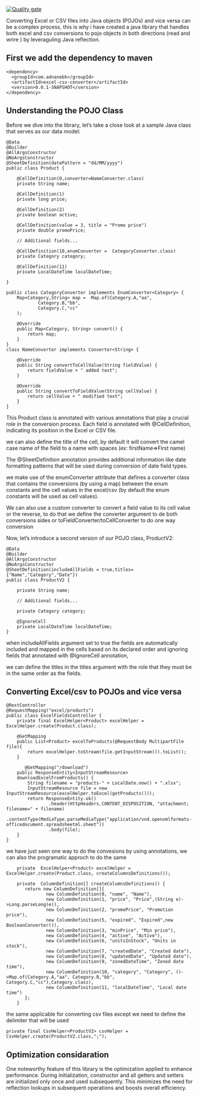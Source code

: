 [![Quality gate](https://sonarcloud.io/api/project_badges/quality_gate?project=adnanebk_excel-pojo-converter)](https://sonarcloud.io/summary/new_code?id=adnanebk_excel-pojo-converter)

Converting Excel or CSV files into Java objects (POJOs) and vice versa can be a complex process, this is why i have created a java library that handles both excel and csv conversions to pojo objects in both directions (read and wrire ) by leveraguling Java reflection.

## First we add the dependency to maven

```
<dependency>
  <groupId>com.adnanebk</groupId>
  <artifactId>excel-csv-converter</artifactId>
  <version>0.0.1-SNAPSHOT</version>
</dependency>
```
## Understanding the POJO Class

Before we dive into the library, let’s take a close look at a sample Java class that serves as our data model:

```
@Data
@Builder
@AllArgsConstructor
@NoArgsConstructor
@SheetDefinition(datePattern = "dd/MM/yyyy")
public class Product {

    @CellDefinition(0,converter=NameConverter.class)
    private String name;

    @CellDefinition(1)
    private long price;

    @CellDefinition(2)
    private boolean active;

    @CellDefinition(value = 3, title = "Promo price")
    private double promoPrice;

    // Additional fields...

    @CellDefinition(10,enumConverter =  CategoryConverter.class)
    private Category category;

    @CellDefinition(11)
    private LocalDateTime localDateTime;

}

public class CategoryConverter implements EnumConverter<Category> {
    Map<Category,String> map =  Map.of(Category.A,"aa",
            Category.B,"bb",
            Category.C,"cc"
    );
    
    @Override
    public Map<Category, String> convert() {
        return map;
    }
}
class NameConverter implements Converter<String> {

    @Override
    public String convertToCellValue(String fieldValue) {
        return fieldValue + " added text";
    }

    @Override
    public String convertToFieldValue(String cellValue) {
        return cellValue + " modified text";
    }
}
```
This Product class is annotated with various annotations that play a crucial role in the conversion process. Each field is annotated with @CellDefinition, indicating its position in the Excel or CSV file.

we can also define the title of the cell, by default it will convert the camel case name of the field to a name with spaces (ex: firstName=>First name)

The @SheetDefinition annotation provides additional information like date formatting patterns that will be used during conversion of date field types.

we make use of the enumConverter attribute that defines a converter class that contains the conversions (by using a map) between the enum constants and the cell values in the excel/csv (by default the enum constants will be used as cell values).


We can also use a custom converter to convert a field value to its cell value or the reverse, to do that we define
the converter argument to de both conversions sides or toFieldConverter/toCellConverter to do one way conversion

Now, let’s introduce a second version of our POJO class, ProductV2:
```
@Data
@Builder
@AllArgsConstructor
@NoArgsConstructor
@SheetDefinition(includeAllFields = true,titles={"Name","Category","Date"})
public class ProductV2 {

    private String name;

    // Additional fields...

    private Category category;

    @IgnoreCell
    private LocalDateTime localDateTime;
}
```

when includeAllFields argument set to true the fields are automatically included and mapped in the cells based on its declared order and ignoring fields that annotated with @IgnoreCell annotation,

we can define the titles in the titles argument with the role that they must be in the same order as the fields.

## Converting Excel/csv to POJOs and vice versa
```
@RestController
@RequestMapping("excel/products")
public class ExcelFieldsController {
    private final ExcelHelper<Product> excelHelper = ExcelHelper.create(Product.class);

    @GetMapping
    public List<Product> excelToProducts(@RequestBody MultipartFile file){
        return excelHelper.toStream(file.getInputStream()).toList();
    }

       @GetMapping("/download")
    public ResponseEntity<InputStreamResource>
    downloadExcelFromProducts() {
        String filename = "products-" + LocalDate.now() + ".xlsx";
        InputStreamResource file = new InputStreamResource(excelHelper.toExcel(getProducts()));
        return ResponseEntity.ok()
                .header(HttpHeaders.CONTENT_DISPOSITION, "attachment; filename=" + filename)
                .contentType(MediaType.parseMediaType("application/vnd.openxmlformats-officedocument.spreadsheetml.sheet"))
                .body(file);
    }
}
```

we have just seen one way to do the convesions by using annotations, we can also the programatic approch to do the same

```
    private  ExcelHelper<Product> excelHelper = ExcelHelper.create(Product.class, createColumnsDefinitions());

    private  ColumnDefinition[] createColumnsDefinitions() {
       return new ColumnDefinition[]{
               new ColumnDefinition(0, "name", "Name"),
               new ColumnDefinition(1, "price", "Price",(String e)->Long.parseLong(e)),
               new ColumnDefinition(2, "promoPrice", "Promotion price"),
               new ColumnDefinition(5, "expired", "Expired",new BooleanConverter()),
               new ColumnDefinition(3, "minPrice", "Min price"),
               new ColumnDefinition(4, "active", "Active"),
               new ColumnDefinition(6, "unitsInStock", "Units in stock"),
               new ColumnDefinition(7, "createdDate", "Created date"),
               new ColumnDefinition(8, "updatedDate", "Updated date"),
               new ColumnDefinition(9, "zonedDateTime", "Zoned date time"),
               new ColumnDefinition(10, "category", "Category", ()->Map.of(Category.A,"aa", Category.B,"bb", Category.C,"cc"),Category.class),
               new ColumnDefinition(11, "localDateTime", "Local date time")
       };
    }
```

the same applicable for converting csv files except we need to define the delimiter that will be used

    private final CsvHelper<ProductV2> csvHelper = CsvHelper.create(ProductV2.class,";");
## Optimization considaration

One noteworthy feature of this library is the optimization applied to enhance performance. During initialization, constructor and all getters and setters are initialized only once and used subsequently. This  minimizes the need for reflection lookups in subsequent operations and boosts overall efficiency.


